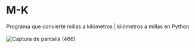 # M-K
Programa que convierte millas a kilómetros | kilómetros a millas en Python<br><br>
![Captura de pantalla (466)](https://user-images.githubusercontent.com/79738875/109433888-e1e4ee00-79cf-11eb-80eb-cf3fb77a5a0c.png)
